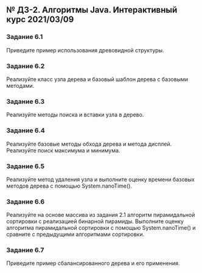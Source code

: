 ## № ДЗ-2. Алгоритмы Java. Интерактивный курс 2021/03/09
### Задание 6.1
Приведите пример использования древовидной структуры.

### Задание 6.2
Реализуйте класс узла дерева и базовый шаблон дерева с базовыми методами. 

### Задание 6.3
Реализуйте методы поиска и вставки узла в дерево.

### Задание 6.4
Реализуйте базовые методы обхода дерева и метода дисплей.
Реализуйте поиск максимума и минимума.

### Задание 6.5
Реализуйте метод удаления узла и выполните оценку времени базовых методов дерева с помощью System.nanoTime().

### Задание 6.6
Реализуйте на основе массива из задания 2.1 алгоритм пирамидальной сортировки с реализацией бинарной пирамиды.
Выполните оценку алгоритма пирамидальной сортировки с помощью System.nanoTime() и сравните с предыдущими алгоритмами сортировки.

### Задание 6.7
Приведите пример сбалансированного дерева и его применения.